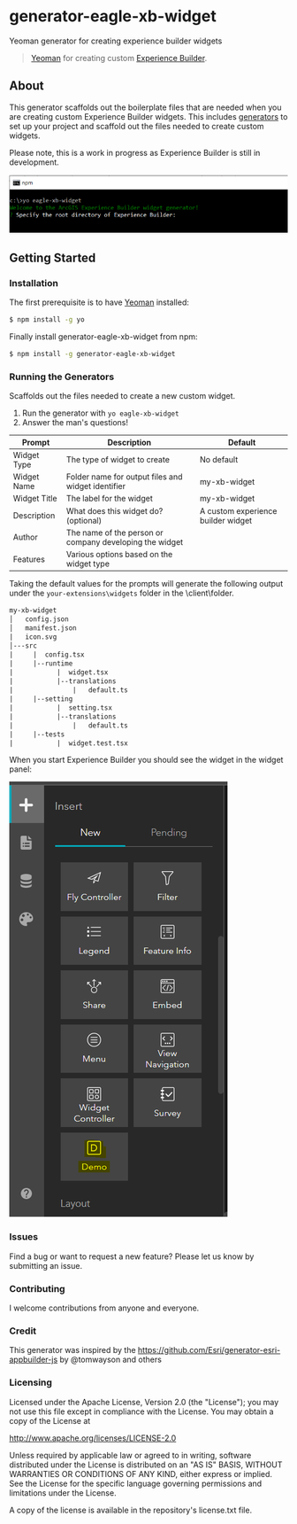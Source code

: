 # generator-eagle-xb-widget
Yeoman generator for creating experience builder widgets

> [Yeoman](http://yeoman.io) for creating custom [Experience Builder](https://www.esri.com/en-us/arcgis/products/arcgis-experience-builder/overview).

## About

This generator scaffolds out the boilerplate files that are needed when you are creating custom Experience Builder widgets. This includes [generators](#running-the-generators) to set up your project and scaffold out the files needed to create custom widgets.

Please note, this is a work in progress as Experience Builder is still in development.

![Screenshot](https://github.com/carg563/generator-eagle-xb-widget/blob/master/Capture.PNG)

## Getting Started

### Installation

The first prerequisite is to have [Yeoman](http://yeoman.io/) installed:

```bash
$ npm install -g yo
```

Finally install generator-eagle-xb-widget from npm:

```bash
$ npm install -g generator-eagle-xb-widget
```

### Running the Generators

Scaffolds out the files needed to create a new custom widget.

1. Run the generator with `yo eagle-xb-widget`
3. Answer the man's questions!

|Prompt|Description|Default|
|------|-----------|-------|
|Widget Type|The type of widget to create|No default|
|Widget Name|Folder name for output files and widget identifier|my-xb-widget|
|Widget Title|The label for the widget|my-xb-widget|
|Description|What does this widget do? (optional)|A custom experience builder widget|
|Author|The name of the person or company developing the widget| |
|Features|Various options based on the widget type| |

Taking the default values for the prompts will generate the following output under the `your-extensions\widgets` folder in the <root install>\client\folder.

```
my-xb-widget
│   config.json
│   manifest.json
|   icon.svg
│---src
|     |  config.tsx
|     |--runtime
|           |  widget.tsx
|           |--translations
|               |   default.ts
|     |--setting
|           |  setting.tsx
|           |--translations
|               |   default.ts
|     |--tests
|           |  widget.test.tsx

```

When you start Experience Builder you should see the widget in the widget panel:

![Widget in the Builder](https://github.com/carg563/generator-eagle-xb-widget/blob/master/xb.PNG)

### Issues
Find a bug or want to request a new feature? Please let us know by submitting an issue.

### Contributing
I welcome contributions from anyone and everyone. 

### Credit
This generator was inspired by the https://github.com/Esri/generator-esri-appbuilder-js by @tomwayson and others

### Licensing
Licensed under the Apache License, Version 2.0 (the "License"); you may not use this file except in compliance with the License. You may obtain a copy of the License at

http://www.apache.org/licenses/LICENSE-2.0

Unless required by applicable law or agreed to in writing, software distributed under the License is distributed on an "AS IS" BASIS, WITHOUT WARRANTIES OR CONDITIONS OF ANY KIND, either express or implied. See the License for the specific language governing permissions and limitations under the License.

A copy of the license is available in the repository's license.txt file.
